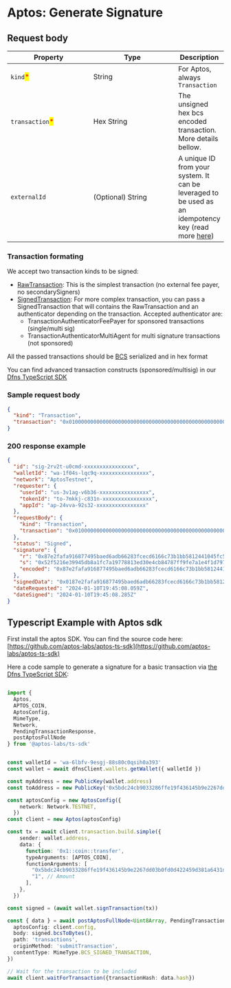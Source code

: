 # Aptos: Generate Signature

## Request body <a href="#transaction-request-body" id="transaction-request-body"></a>

<table><thead><tr><th width="182">Property</th><th width="189">Type</th><th>Description</th></tr></thead><tbody><tr><td><code>kind</code><mark style="color:red;">*</mark></td><td>String</td><td>For Aptos, always <code>Transaction</code></td></tr><tr><td><code>transaction</code><mark style="color:red;">*</mark></td><td>Hex String</td><td>The unsigned hex bcs encoded transaction. More details bellow.</td></tr><tr><td><code>externalId</code></td><td>(Optional) String</td><td>A unique ID from your system. It can be leveraged to be used as an idempotency key (read more <a href="../../../advanced-topics/api-idempotency.md">here</a>)</td></tr></tbody></table>

### Transaction formating <a href="#sample-transaction-request" id="sample-transaction-request"></a>

We accept two transaction kinds to be signed:

* [RawTransaction](https://aptos.web3doc.top/guides/creating-a-signed-transaction/#raw-transaction): This is the simplest transaction (no external fee payer, no secondarySigners)
* [SignedTransaction](https://aptos.web3doc.top/guides/creating-a-signed-transaction/#signed-transaction): For more complex transaction, you can pass a SignedTransaction that will contains the RawTransaction and an authenticator depending on the transaction. Accepted authenticator are:
  * &#x20;TransactionAuthenticatorFeePayer for sponsored transactions (single/multi sig)
  * TransactionAuthenticatorMultiAgent for multi signature transactions (not sponsored)

All the passed transactions should be [BCS](https://aptos.dev/en/build/sdks/ts-sdk/building-transactions/bcs-format) serialized and in hex format

You can find advanced transaction constructs (sponsored/multisig) in our  [Dfns TypeScript SDK](https://github.com/dfns/dfns-sdk-ts)

### Sample request body <a href="#sample-transaction-request" id="sample-transaction-request"></a>

```json
{
  "kind": "Transaction",
  "transaction": "0x01000000000000000000000000000000000000000000000000000000000000000000000000000000000000000000000000000000000000000000000000000000008001000103b25c8c464080ab2835a166d2b3f13195c2ff3c8f281c7ebe492f0d45d830ff4824a8b38a94b73d2756f2be68655a49706be9b1dc900978984d6eeaf65ab62e900000000000000000000000000000000000000000000000000000000000000000ed589eed2559d935c834cd6d6cbee12970423ad37853618d39e632032aa4c51201020200010c02000000010000000000000000"
}
```

### 200 response example <a href="#transaction-response-example" id="transaction-response-example"></a>

```json
{
  "id": "sig-2rv2t-u0cmd-xxxxxxxxxxxxxxxx",
  "walletId": "wa-1f04s-lqc9q-xxxxxxxxxxxxxxxx",
  "network": "AptosTestnet",
  "requester": {
    "userId": "us-3v1ag-v6b36-xxxxxxxxxxxxxxxx",
    "tokenId": "to-7mkkj-c831n-xxxxxxxxxxxxxxxx",
    "appId": "ap-24vva-92s32-xxxxxxxxxxxxxxxx"
  },
  "requestBody": {
    "kind": "Transaction",
    "transaction": "0x01000000000000000000000000000000000000000000000000000000000000000000000000000000000000000000000000000000000000000000000000000000008001000103b25c8c464080ab2835a166d2b3f13195c2ff3c8f281c7ebe492f0d45d830ff4824a8b38a94b73d2756f2be68655a49706be9b1dc900978984d6eeaf65ab62e900000000000000000000000000000000000000000000000000000000000000000ed589eed2559d935c834cd6d6cbee12970423ad37853618d39e632032aa4c51201020200010c02000000010000000000000000"
  },
  "status": "Signed",
  "signature": {
    "r": "0x87e2fafa916877495baed6adb66283fcecd6166c73b1bb5812441045fc52b5ac",
    "s": "0x52f5216e39945db8a1fc7a19778813ed30e4cb84787ff9fe7a1e4f1d7976d70f",
    "encoded": "0x87e2fafa916877495baed6adb66283fcecd6166c73b1bb5812441045fc52b5ac52f5216e39945db8a1fc7a19778813ed30e4cb84787ff9fe7a1e4f1d7976d70f"
  },
  "signedData": "0x0187e2fafa916877495baed6adb66283fcecd6166c73b1bb5812441045fc52b5ac52f5216e39945db8a1fc7a19778813ed30e4cb84787ff9fe7a1e4f1d7976d70f8001000103b25c8c464080ab2835a166d2b3f13195c2ff3c8f281c7ebe492f0d45d830ff4824a8b38a94b73d2756f2be68655a49706be9b1dc900978984d6eeaf65ab62e900000000000000000000000000000000000000000000000000000000000000000ed589eed2559d935c834cd6d6cbee12970423ad37853618d39e632032aa4c51201020200010c02000000010000000000000000",
  "dateRequested": "2024-01-10T19:45:08.059Z",
  "dateSigned": "2024-01-10T19:45:08.285Z"
}
```

## Typescript Example with Aptos sdk

First install the aptos SDK. You can find the source code here: [https://github.com/aptos-labs/aptos-ts-sdk](https://github.com/aptos-labs/aptos-ts-sdk)

Here a code sample to generate a signature for a basic transaction via [the Dfns TypeScript SDK](https://github.com/dfns/dfns-sdk-ts):

```typescript

import {
  Aptos, 
  APTOS_COIN, 
  AptosConfig, 
  MimeType, 
  Network, 
  PendingTransactionResponse, 
  postAptosFullNode
} from '@aptos-labs/ts-sdk'


const walletId = 'wa-6lbfv-9esgj-88s80c0qsih0a393'
const wallet = await dfnsClient.wallets.getWallet({ walletId })

const myAddress = new PublicKey(wallet.address)
const toAddress = new PublicKey('0x5bdc24cb9033286ffe19f436145b9e2267dd03b0fd0d422459d381a6431d39ba')

const aptosConfig = new AptosConfig({
    network: Network.TESTNET,
  })
const client = new Aptos(aptosConfig)

const tx = await client.transaction.build.simple({
    sender: wallet.address,
    data: {
      function: '0x1::coin::transfer',
      typeArguments: [APTOS_COIN],
      functionArguments: [
        "0x5bdc24cb9033286ffe19f436145b9e2267dd03b0fd0d422459d381a6431d39ba", // Receiver
        "1", // Amount
      ],
    },
  })

const signed = (await wallet.signTransaction(tx))

const { data } = await postAptosFullNode<Uint8Array, PendingTransactionResponse>({
  aptosConfig: client.config,
  body: signed.bcsToBytes(),
  path: 'transactions',
  originMethod: 'submitTransaction',
  contentType: MimeType.BCS_SIGNED_TRANSACTION,
})

// Wait for the transaction to be included
await client.waitForTransaction({transactionHash: data.hash})

```
